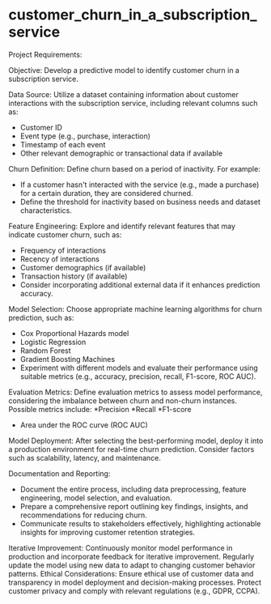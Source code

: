 # customer_churn_in_a_subscription_service
Project Requirements:

Objective: Develop a predictive model to identify customer churn in a subscription service.

Data Source: Utilize a dataset containing information about customer interactions with the subscription service, including relevant columns such as:
* Customer ID
* Event type (e.g., purchase, interaction)
* Timestamp of each event
* Other relevant demographic or transactional data if available

Churn Definition: Define churn based on a period of inactivity. For example:
* If a customer hasn't interacted with the service (e.g., made a purchase) for a certain duration, they are considered churned.
* Define the threshold for inactivity based on business needs and dataset characteristics.

Feature Engineering:
Explore and identify relevant features that may indicate customer churn, such as:
* Frequency of interactions
* Recency of interactions
* Customer demographics (if available)
* Transaction history (if available)
* Consider incorporating additional external data if it enhances prediction accuracy.

Model Selection:
Choose appropriate machine learning algorithms for churn prediction, such as:
* Cox Proportional Hazards model
* Logistic Regression
* Random Forest
* Gradient Boosting Machines
* Experiment with different models and evaluate their performance using suitable metrics (e.g., accuracy, precision, recall, F1-score, ROC AUC).

Evaluation Metrics: Define evaluation metrics to assess model performance, considering the imbalance between churn and non-churn instances. Possible metrics include:
*Precision
*Recall
*F1-score
* Area under the ROC curve (ROC AUC)

Model Deployment: After selecting the best-performing model, deploy it into a production environment for real-time churn prediction. Consider factors such as scalability, latency, and maintenance.

Documentation and Reporting:
* Document the entire process, including data preprocessing, feature engineering, model selection, and evaluation.
* Prepare a comprehensive report outlining key findings, insights, and recommendations for reducing churn.
* Communicate results to stakeholders effectively, highlighting actionable insights for improving customer retention strategies.

Iterative Improvement:
Continuously monitor model performance in production and incorporate feedback for iterative improvement.
Regularly update the model using new data to adapt to changing customer behavior patterns.
Ethical Considerations: Ensure ethical use of customer data and transparency in model deployment and decision-making processes. Protect customer privacy and comply with relevant regulations (e.g., GDPR, CCPA).
